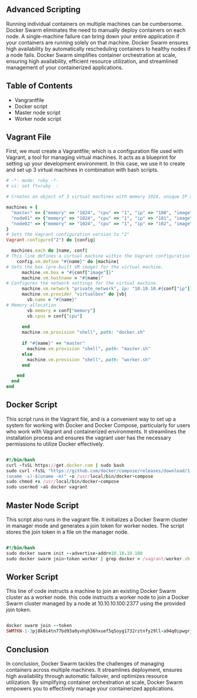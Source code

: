 
## Advanced Scripting
Running individual containers on multiple machines can be cumbersome. Docker Swarm eliminates the need to manually deploy containers on each node. A single-machine failure can bring down your entire application if your containers are running solely on that machine. Docker Swarm ensures high availability by automatically rescheduling containers to healthy nodes if a node fails. Docker Swarm simplifies container orchestration at scale, ensuring high availability, efficient resource utilization, and streamlined management of your containerized applications.

## Table of Contents
- Vangrantfile
- Docker script
- Master node script
- Worker node script
  
## Vagrant File
First, we must create a Vagrantfile; which is a configuration file used with Vagrant, a tool for managing virtual machines. It acts as a blueprint for setting up your development environment. In this case, we use it to create and set up 3 virtual machines in combination with bash scripts.

```ruby
# -*- mode: ruby -*-
# vi: set ft=ruby  :

# Creates an object of 3 virtual machines with memory 1024, unique IP and assigns a docker image

machines = {
  "master" => {"memory" => "1024", "cpu" => "1", "ip" => "100", "image" => "bento/ubuntu-22.04"},
  "node01" => {"memory" => "1024", "cpu" => "1", "ip" => "101", "image" => "bento/ubuntu-22.04"},
  "node02" => {"memory" => "1024", "cpu" => "1", "ip" => "102", "image" => "bento/ubuntu-22.04"}
}
# Sets the Vagrant configuration version to "2" 
Vagrant.configure("2") do |config|

  machines.each do |name, conf|
# This line defines a virtual machine within the Vagrant configuration
    config.vm.define "#{name}" do |machine|
# Sets the box (pre-built VM image) for the virtual machine.
      machine.vm.box = "#{conf["image"]}"
      machine.vm.hostname = "#{name}"
# Configures the network settings for the virtual machine. 
      machine.vm.network "private_network", ip: "10.10.10.#{conf["ip"]}"
      machine.vm.provider "virtualbox" do |vb|
        vb.name = "#{name}"
# Memory allocation
        vb.memory = conf["memory"]
        vb.cpus = conf["cpu"]
        
      end
      machine.vm.provision "shell", path: "docker.sh"
      
      if "#{name}" == "master"
        machine.vm.provision "shell", path: "master.sh"
      else
        machine.vm.provision "shell", path: "worker.sh"
      end

    end
  end
end

```

## Docker Script
This script runs in the Vagrant file, and is a convenient way to set up a system for working with Docker and Docker Compose, particularly for users who work with Vagrant and containerized environments. It streamlines the installation process and ensures the vagrant user has the necessary permissions to utilize Docker effectively.

```ruby

#!/bin/bash
curl -fsSL https://get.docker.com | sudo bash
sudo curl -fsSL "https://github.com/docker/compose/releases/download/1.25.4/docker-compose-$
(uname -s)-$(uname -m)" -o /usr/local/bin/docker-compose
sudo chmod +x /usr/local/bin/docker-compose
sudo usermod -aG docker vagrant

```
## Master Node Script
This script also runs in the vagrant file. It initializes a Docker Swarm cluster in manager mode and generates a join token for worker nodes. The script stores the join token in a file on the manager node. 

```ruby

#!/bin/bash
sudo docker swarm init --advertise-addr=10.10.10.100
sudo docker swarm join-token worker | grep docker > /vagrant/worker.sh

```

## Worker Script
This line of code instructs a machine to join an existing Docker Swarm cluster as a worker node. this code instructs a worker node to join a Docker Swarm cluster managed by a node at 10.10.10.100:2377 using the provided join token.

```ruby

docker swarm join --token
SWMTKN-1-3pj8k0i4tn77bd93a0yxhgh36hxuef5q5oyg1732rztnfy29ll-a94q0ipwgrjs4xikzyb4yb3n5 10.10.10.100:2377

```

## Conclusion
In conclusion, Docker Swarm tackles the challenges of managing containers across multiple machines. It streamlines deployment, ensures high availability through automatic failover, and optimizes resource utilization. By simplifying container orchestration at scale, Docker Swarm empowers you to effectively manage your containerized applications.
